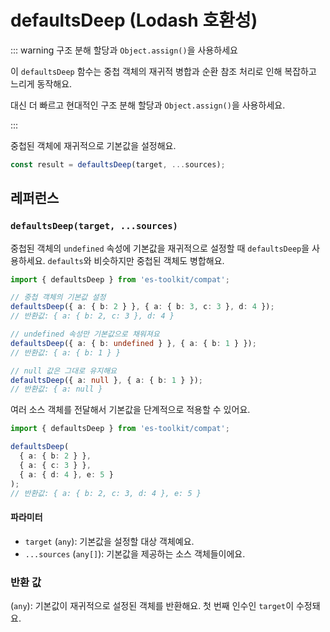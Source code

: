 # defaultsDeep (Lodash 호환성)

::: warning 구조 분해 할당과 `Object.assign()`을 사용하세요

이 `defaultsDeep` 함수는 중첩 객체의 재귀적 병합과 순환 참조 처리로 인해 복잡하고 느리게 동작해요.

대신 더 빠르고 현대적인 구조 분해 할당과 `Object.assign()`을 사용하세요.

:::

중첩된 객체에 재귀적으로 기본값을 설정해요.

```typescript
const result = defaultsDeep(target, ...sources);
```

## 레퍼런스

### `defaultsDeep(target, ...sources)`

중첩된 객체의 `undefined` 속성에 기본값을 재귀적으로 설정할 때 `defaultsDeep`을 사용하세요. `defaults`와 비슷하지만 중첩된 객체도 병합해요.

```typescript
import { defaultsDeep } from 'es-toolkit/compat';

// 중첩 객체의 기본값 설정
defaultsDeep({ a: { b: 2 } }, { a: { b: 3, c: 3 }, d: 4 });
// 반환값: { a: { b: 2, c: 3 }, d: 4 }

// undefined 속성만 기본값으로 채워져요
defaultsDeep({ a: { b: undefined } }, { a: { b: 1 } });
// 반환값: { a: { b: 1 } }

// null 값은 그대로 유지해요
defaultsDeep({ a: null }, { a: { b: 1 } });
// 반환값: { a: null }
```

여러 소스 객체를 전달해서 기본값을 단계적으로 적용할 수 있어요.

```typescript
import { defaultsDeep } from 'es-toolkit/compat';

defaultsDeep(
  { a: { b: 2 } },
  { a: { c: 3 } },
  { a: { d: 4 }, e: 5 }
);
// 반환값: { a: { b: 2, c: 3, d: 4 }, e: 5 }
```

#### 파라미터

- `target` (`any`): 기본값을 설정할 대상 객체예요.
- `...sources` (`any[]`): 기본값을 제공하는 소스 객체들이에요.

### 반환 값

(`any`): 기본값이 재귀적으로 설정된 객체를 반환해요. 첫 번째 인수인 `target`이 수정돼요.
